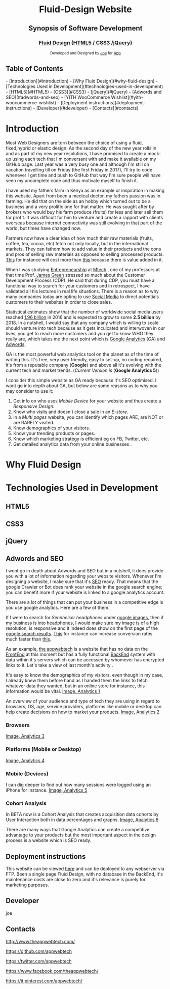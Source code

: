 <div align="center">
<h1>Fluid-Design Website</h1> 
<h2>Synopsis of Software Development</h2>
  <h3>
    <a href="#">
      Fluid Design (HTML5 / CSS3 /jQuery)
    </a>
  </h3>
</div>

<div align="center">
  <sub>Developed and Designed by
  <a href="#">Joe</a> for
  <a href="#">
    App
  </a>
</div>

<h2>Table of Contents</h2>
- [Introduction](#introduction)
- [Why Fluid Design](#why-fluid-design)
- [Technologies Used in Development](#technologies-used-in-development)
  - [HTML5](#HTML5)
  - [CSS3](#CSS3)
  - [jQuery](#jQuery)
  - [Adwords and SEO](#adwords-and-seo)
  - [YITH WooCommerce Wishlist](#yith-woocommerce-wishlist)
  - [Deployment instructions](#deployment-instructions)
  - [Developer](#developer)
  - [Contacts](#contacts)

# Introduction

Most Web Designers are torn between the choice of using a fluid, fixed,hybrid or elastic design. As the second day of the new year rolls in and as part of my new year resolutions, I have promised to create a mock-up using each tech that I'm conversant with and make it available on my GitHub page. Last year was a very busy one and although I'm still on vacation travelling till on Friday (the first Friday in 2017), I'll try to code whenever I get time and push to GitHub that way I'm sure people will have seen my uncomplete code and thus motivate myself to finish it.

I have used my fathers farm in Kenya as an example or inspiration in making this website. Apart from been a medical doctor, my fathers passion was in farming. He did that on the side as an hobby which turned out to be a business and a very prolific one for that matter. He was sought after by brokers who would buy his farm produce (fruits) for less and later sell them for profit. It was difficult for him to venture and create a rapport with clients overseas because internet connectivity was still evolving in that part of the world, but times have changed now. 

Farmers now have a clear idea of how much their raw materials (fruits, coffee, tea, cocoa, etc) fetch not only locally, but in the international markets. They can fathom how to add value in their products and the cons and pros of selling raw materials as opposed to selling processed products. [This]() for instance will cost more than [this]() because there is value added in it. 

When I was studying [Entrepreneurship](https://www.coursera.org/account/accomplishments/specialization/WTLNATFS2JEL)  at [Mtech](http://eip.umd.edu/) , one of my professors at that time Prof. [James Green](https://www.linkedin.com/in/jvgreen) stressed so much about the Customer Development Process (CDP). He said that during CDP, you must have a functional way to search for your customers and in retrospect, I have validated all his lectures in real life situations. There is a reason as to why many companies today are opting to use [Social Media](https://en.wikipedia.org/wiki/Social_media) to direct potentials customers to their websites in order to close sales. 

Statistical estimates show that the number of worldwide social media users reached [1.96 billion](https://www.statista.com/statistics/273476/percentage-of-us-population-with-a-social-network-profile/) in 2016 and is expected to grow to some **2.5 billion** by 2018. In a nutshell, I would say that any company which is willing to scale should venture into tech because as it gets inculcated and interwoven in our lives, you get to reach more customers and you get to know WHO they really are, which takes me the next point which is [Google Analytics](https://en.wikipedia.org/wiki/Google_Analytics) (GA) and [Adwords](https://en.wikipedia.org/wiki/AdWords). 

GA is the most powerful web analytics tool on the planet as of the time of writing this. It's free, very user friendly, easy to set-up, no coding required, it's from a reputable company (**Google**) and above all it's evolving with the current tech and market trends. (*Current Version is* (**Google Analytics 5**))

I consider this simple website as GA ready because it's SEO optimised. 
I wont go into depth about GA, but below are some reasons as to why you may consider to use it:

1. Get info on who uses *Mobile Device* for your website and thus create a *Responsive Design*.
1. Know who visits and doesn't close a sale in an *E-store*.
1. In a *Multi pages* website, you can identify which pages ARE, are NOT or are RARELY visited.
1. Know demographics of your visitors.
1. Know your trending products or pages.
1. Know which marketing strategy is efficient eg on FB, Twitter, etc.
1. Get detailed analytics data from your online businesses .




# Why Fluid Design



# Technologies Used in Development


## HTML5




## CSS3



## jQuery



## Adwords and SEO 

I wont go in depth about Adwords and SEO but in a nutshell, it does provide you with a lot of information regarding your website visitors. Whenever I'm designing a website, I make sure that it's [SEO](https://en.wikipedia.org/wiki/Search_engine_optimization) ready. That means that the google Crawler or Bot does rank your website in the google search engine; you can benefit more if your website is linked to a google analytics account. 

There are a lot of things that can put your business in a competitive edge is you use google analytics. Here are a few of them. 


If I were to search for *Sennheiser headphones* under [google images](https://images.google.com/), then if my business is into headphones, I would make sure my image is of a high resolution, is responsive and it indeed does show on the first page of the [google search results](https://www.google.it/search?q=Sennheiser+headphones&client=firefox-b-ab&source=lnms&tbm=isch&sa=X&ved=0ahUKEwjIv5ulpqPRAhUDO1AKHUshBPgQ_AUICCgB&biw=1147&bih=1278). [This](https://www.google.it/search?q=Sennheiser+headphones&client=firefox-b-ab&source=lnms&tbm=isch&sa=X&ved=0ahUKEwjIv5ulpqPRAhUDO1AKHUshBPgQ_AUICCgB&biw=1147&bih=1278#imgrc=MD00_ynlFNI49M%3A) for instance can increase conversion rates much faster than [this](https://www.google.it/search?q=Sennheiser+headphones&client=firefox-b-ab&source=lnms&tbm=isch&sa=X&ved=0ahUKEwjIv5ulpqPRAhUDO1AKHUshBPgQ_AUICCgB&biw=1147&bih=1278#imgrc=GnkHxTBJ0c39OM%3A).

As an example, [the appwebtech](http://theappwebtech.com/) is a website that has no data on the [FrontEnd](https://en.wikipedia.org/wiki/Front-end_web_development) at this moment but has a fully functional [BackEnd](https://en.wikipedia.org/wiki/Front_and_back_ends) system with data within it's servers which can be accessed by whomever has encrypted links to it. Let's take a view of last month's activity . 

It's easy to know the demographics of my visitors, even though in my case, I already knew them before hand as I handed them the links to fetch whatever data they wanted, but in an online store for instance, this information would be vital. 
[Image, Analytics 1]()

An overview of your audience and type of tech they are using in regard to browsers, OS, age, service providers, platforms like mobile or desktop can help create decisions on how to market your products. 
[Image, Analytics 2]()

### Browsers
[Image, Analytics 3]()

### Platforms (Mobile or Desktop)
[Image, Analytics 4]()

### Mobile (Devices)
I can dig deeper to find out how many sessions were logged using an iPhone for instance. 
[Image, Analytics 5]()

### Cohort Analysis 
In BETA now is a Cohort Analysis that creates acquisition data cohorts by User Interaction both in data percentages and graphs.
[Image, Analytics 6]()

There are many ways that Google Analytics can create a competitive advantage to your products but the most important aspect in the design process is a website which is SEO ready. 


## Deployment instructions

This website can be viewed [here](#) and can be deployed to any webserver via FTP. Been a single page Fluid Design, with no database in the BackEnd, it's maintenance costs are close to zero and it's relevance is purely for marketing purposes. 


## Developer

joe

## Contacts

http://www.theappwebtech.com/

https://github.com/appwebtech

https://twitter.com/appwebtech

https://www.facebook.com/theappwebtech/

https://it.pinterest.com/appwebtech/




